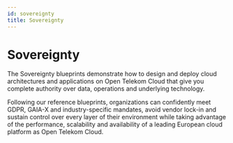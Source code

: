 ```yaml
---
id: sovereignty
title: Sovereignty
---
```


# Sovereignty

The Sovereignty blueprints demonstrate how to design and deploy cloud architectures and applications on Open Telekom Cloud that give you complete authority over data, operations and underlying technology.

Following our reference blueprints, organizations can confidently meet GDPR, GAIA-X and industry-specific mandates, avoid vendor lock-in and sustain control over every layer of their environment while taking advantage of the performance, scalability and availability of a leading European cloud platform as Open Telekom Cloud.
